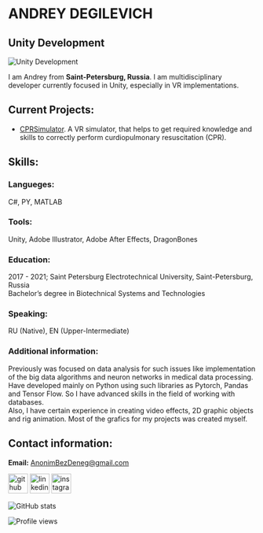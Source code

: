 # ANDREY DEGILEVICH
## Unity Development
![Unity Development](https://github.com/AnonimBezDeneg/AnonimBezDeneg/blob/main/Images/AboutMe.png)

I am Andrey from <b>Saint-Petersburg, Russia</b>. I am multidisciplinary developer currently focused in Unity, especially in VR implementations.

## Current Projects:
- [CPRSimulator](https://github.com/AnonimBezDeneg/CPRSimulator). A VR simulator, that helps to get required knowledge and skills to correctly perform curdiopulmonary resuscitation (CPR).

## Skills:
### Langueges:
C#, PY, MATLAB

### Tools:
Unity, Adobe Illustrator, Adobe After Effects, DragonBones

### Education:
2017 - 2021; Saint Petersburg Electrotechnical University, Saint-Petersburg, Russia  
Bachelor’s degree in Biotechnical Systems and Technologies

### Speaking:
RU (Native), EN (Upper-Intermediate)

### Additional information:
Previously was focused on data analysis for such issues like implementation of the big data algorithms and neuron networks in medical data processing. Have developed mainly on Python using such libraries as Pytorch, Pandas and Tensor Flow. So I have advanced skills in the field of working with databases.  
Also, I have certain experience in creating video effects, 2D graphic objects and rig animation. Most of the grafics for my projects was created myself.

## Contact information:
<b>Email:</b> AnonimBezDeneg@gmail.com  
  
[<img src='https://cdn.jsdelivr.net/npm/simple-icons@3.0.1/icons/github.svg' alt='github' height='40'>](https://github.com/AnonimBezDeneg)  [<img src='https://cdn.jsdelivr.net/npm/simple-icons@3.0.1/icons/linkedin.svg' alt='linkedin' height='40'>](https://www.linkedin.com/in/AnonimBezDeneg/)  [<img src='https://cdn.jsdelivr.net/npm/simple-icons@3.0.1/icons/instagram.svg' alt='instagram' height='40'>](https://www.instagram.com/CKDS/)

![GitHub stats](https://github-readme-stats.vercel.app/api?username=AnonimBezDeneg&show_icons=true)  

![Profile views](https://gpvc.arturio.dev/AnonimBezDeneg)  





